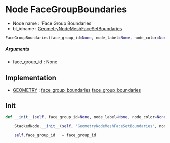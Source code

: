 # Node FaceGroupBoundaries

- Node name : 'Face Group Boundaries'
- bl_idname : [GeometryNodeMeshFaceSetBoundaries](https://docs.blender.org/api/current/bpy.types.GeometryNodeMeshFaceSetBoundaries.html)


``` python
FaceGroupBoundaries(face_group_id=None, node_label=None, node_color=None)
```
##### Arguments

- face_group_id : None

## Implementation

- [GEOMETRY](/docs/GeoNodes/socket_GEOMETRY.md) : [face_group_boundaries](/docs/GeoNodes/socket_GEOMETRY.md#face_group_boundaries) [face_group_boundaries](/docs/GeoNodes/socket_GEOMETRY.md#face_group_boundaries)

## Init

``` python
def __init__(self, face_group_id=None, node_label=None, node_color=None):

    StackedNode.__init__(self, 'GeometryNodeMeshFaceSetBoundaries', node_label=node_label, node_color=node_color)

    self.face_group_id   = face_group_id
```

